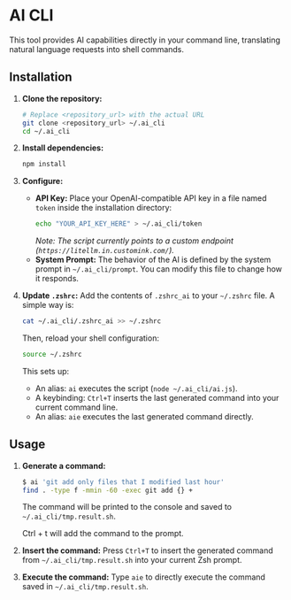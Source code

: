 # AI CLI

This tool provides AI capabilities directly in your command line, translating natural language requests into shell commands.

## Installation

1.  **Clone the repository:**
    ```bash
    # Replace <repository_url> with the actual URL
    git clone <repository_url> ~/.ai_cli 
    cd ~/.ai_cli
    ```

2.  **Install dependencies:**
    ```bash
    npm install
    ```

3.  **Configure:**
    *   **API Key:** Place your OpenAI-compatible API key in a file named `token` inside the installation directory:
        ```bash
        echo "YOUR_API_KEY_HERE" > ~/.ai_cli/token
        ```
        *Note: The script currently points to a custom endpoint (`https://litellm.in.customink.com/`).*
    *   **System Prompt:** The behavior of the AI is defined by the system prompt in `~/.ai_cli/prompt`. You can modify this file to change how it responds.

4.  **Update `.zshrc`:**
    Add the contents of `.zshrc_ai` to your `~/.zshrc` file. A simple way is:
    ```bash
    cat ~/.ai_cli/.zshrc_ai >> ~/.zshrc
    ```
    Then, reload your shell configuration:
    ```bash
    source ~/.zshrc
    ```
    This sets up:
    *   An alias: `ai` executes the script (`node ~/.ai_cli/ai.js`).
    *   A keybinding: `Ctrl+T` inserts the last generated command into your current command line.
    *   An alias: `aie` executes the last generated command directly.

## Usage

1.  **Generate a command:**
    ```bash
    $ ai 'git add only files that I modified last hour'
    find . -type f -mmin -60 -exec git add {} +
    ```
    The command will be printed to the console and saved to `~/.ai_cli/tmp.result.sh`.

    Ctrl + t will add the command to the prompt.

2.  **Insert the command:**
    Press `Ctrl+T` to insert the generated command from `~/.ai_cli/tmp.result.sh` into your current Zsh prompt.

3.  **Execute the command:**
    Type `aie` to directly execute the command saved in `~/.ai_cli/tmp.result.sh`.
